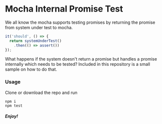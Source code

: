 # Mocha Internal Promise Test

We all know the mocha supports testing promises by returning the promise from system under test to mocha.

```js
it('should', () => {
  return systemUnderTest()
    .then(() => assert())
});
```

What happens if the system doesn't return a promise but handles a promise internally which needs to be tested? Included in this repository is a small sample on how to do that.

### Usage

Clone or download the repo and run

```
npm i
npm test
```

##### Enjoy!
